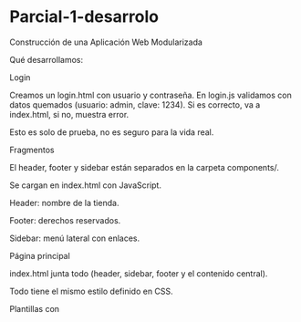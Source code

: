 # Parcial-1-desarrolo
Construcción de una Aplicación Web Modularizada

Qué desarrollamos:

Login

Creamos un login.html con usuario y contraseña.
En login.js validamos con datos quemados (usuario: admin, clave: 1234).
Si es correcto, va a index.html, si no, muestra error.

Esto es solo de prueba, no es seguro para la vida real.

Fragmentos

El header, footer y sidebar están separados en la carpeta components/.

Se cargan en index.html con JavaScript.

Header: nombre de la tienda.

Footer: derechos reservados.

Sidebar: menú lateral con enlaces.

Página principal

index.html junta todo (header, sidebar, footer y el contenido central).

Todo tiene el mismo estilo definido en CSS.

Plantillas con <template>

En index.html pusimos un <template> para un producto.

Con JavaScript clonamos esa plantilla y mostramos varios productos.

Datos externos con JSON y Fetch

Creamos products.json en /data.

En main.js usamos fetch para leer ese JSON.

Los productos se muestran automáticamente en la página.

Web Component <product-card>

Hicimos un componente <product-card>.

Recibe nombre, precio, descripción e imagen como atributos.

Tiene su HTML y CSS dentro del Shadow DOM.

Parte de los productos se renderizan usando este componente.

Estilos y buenas prácticas

Usamos colores definidos (azul en header, gris en footer, tarjetas blancas con sombra).

Variables y funciones en JS con camelCase.

Clases CSS con kebab-case.

Código indentado, separado en archivos y con comentarios.

Conceptos

Fragmentos: permiten reutilizar header, footer y sidebar sin repetir código.

Plantillas: con <template> se generan productos de forma dinámica.

Web Components: hacen que un producto sea un componente independiente y reutilizable.

Login: validación con JS y redirección si es correcto.

Buenas prácticas: todo modularizado y organizado en carpetas.